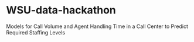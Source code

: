 # WSU-data-hackathon
Models for Call Volume and Agent Handling Time in a Call Center to Predict Required Staffing Levels
